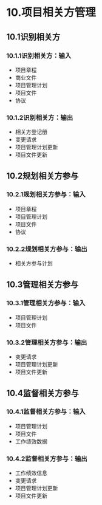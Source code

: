 # 10.项目相关方管理

## 10.1识别相关方

### 10.1.1识别相关方：输入

- 项目章程
- 商业文件
- 项目管理计划
- 项目文件
- 协议

### 10.1.2识别相关方：输出

- 相关方登记册
- 变更请求
- 项目管理计划更新
- 项目文件更新

## 10.2规划相关方参与

### 10.2.1规划相关方参与：输入

- 项目章程
- 项目管理计划
- 项目文件
- 协议

### 10.2.2规划相关方参与：输出

- 相关方参与计划

## 10.3管理相关方参与

### 10.3.1管理相关方参与：输入

- 项目管理计划
- 项目文件

### 10.3.2管理相关方参与：输出

- 变更请求
- 项目管理计划更新
- 项目文件更新

## 10.4监督相关方参与

### 10.4.1监督相关方参与：输入

- 项目管理计划
- 项目文件
- 工作绩效数据

### 10.4.2监督相关方参与：输出

- 工作绩效信息
- 变更请求
- 项目管理计划更新
- 项目文件更新
